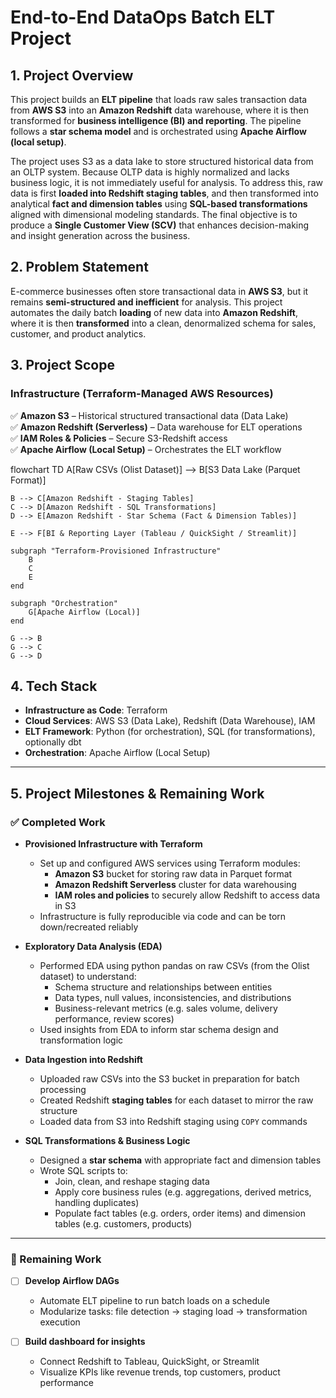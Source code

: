 # End-to-End DataOps Batch ELT Project

## 1. Project Overview
This project builds an **ELT pipeline** that loads raw sales transaction data from **AWS S3** into an **Amazon Redshift** data warehouse, where it is then transformed for **business intelligence (BI) and reporting**. The pipeline follows a **star schema model** and is orchestrated using **Apache Airflow (local setup)**.

The project uses S3 as a data lake to store structured historical data from an OLTP system. Because OLTP data is highly normalized and lacks business logic, it is not immediately useful for analysis. To address this, raw data is first **loaded into Redshift staging tables**, and then transformed into analytical **fact and dimension tables** using **SQL-based transformations** aligned with dimensional modeling standards. The final objective is to produce a **Single Customer View (SCV)** that enhances decision-making and insight generation across the business.

## 2. Problem Statement
E-commerce businesses often store transactional data in **AWS S3**, but it remains **semi-structured and inefficient** for analysis. This project automates the daily batch **loading** of new data into **Amazon Redshift**, where it is then **transformed** into a clean, denormalized schema for sales, customer, and product analytics.

## 3. Project Scope

### **Infrastructure (Terraform-Managed AWS Resources)**
✅ **Amazon S3** – Historical structured transactional data (Data Lake)  
✅ **Amazon Redshift (Serverless)** – Data warehouse for ELT operations  
✅ **IAM Roles & Policies** – Secure S3-Redshift access  
✅ **Apache Airflow (Local Setup)** – Orchestrates the ELT workflow  


flowchart TD
    A[Raw CSVs (Olist Dataset)] --> B[S3 Data Lake (Parquet Format)]

    B --> C[Amazon Redshift - Staging Tables]
    C --> D[Amazon Redshift - SQL Transformations]
    D --> E[Amazon Redshift - Star Schema (Fact & Dimension Tables)]

    E --> F[BI & Reporting Layer (Tableau / QuickSight / Streamlit)]

    subgraph "Terraform-Provisioned Infrastructure"
        B
        C
        E
    end

    subgraph "Orchestration"
        G[Apache Airflow (Local)]
    end

    G --> B
    G --> C
    G --> D


## 4. Tech Stack
- **Infrastructure as Code**: Terraform
- **Cloud Services**: AWS S3 (Data Lake), Redshift (Data Warehouse), IAM
- **ELT Framework**: Python (for orchestration), SQL (for transformations), optionally dbt
- **Orchestration**: Apache Airflow (Local Setup)

---

## 5. Project Milestones & Remaining Work

### ✅ Completed Work

- **Provisioned Infrastructure with Terraform**
  - Set up and configured AWS services using Terraform modules:
    - **Amazon S3** bucket for storing raw data in Parquet format
    - **Amazon Redshift Serverless** cluster for data warehousing
    - **IAM roles and policies** to securely allow Redshift to access data in S3
  - Infrastructure is fully reproducible via code and can be torn down/recreated reliably

- **Exploratory Data Analysis (EDA)**
  - Performed EDA using python pandas on raw CSVs (from the Olist dataset) to understand:
    - Schema structure and relationships between entities
    - Data types, null values, inconsistencies, and distributions
    - Business-relevant metrics (e.g. sales volume, delivery performance, review scores)
  - Used insights from EDA to inform star schema design and transformation logic

- **Data Ingestion into Redshift**
  - Uploaded raw CSVs into the S3 bucket in preparation for batch processing
  - Created Redshift **staging tables** for each dataset to mirror the raw structure
  - Loaded data from S3 into Redshift staging using `COPY` commands

- **SQL Transformations & Business Logic**
  - Designed a **star schema** with appropriate fact and dimension tables
  - Wrote SQL scripts to:
    - Join, clean, and reshape staging data
    - Apply core business rules (e.g. aggregations, derived metrics, handling duplicates)
    - Populate fact tables (e.g. orders, order items) and dimension tables (e.g. customers, products)
      
---

### 🔧 Remaining Work

- [ ] **Develop Airflow DAGs**
  - Automate ELT pipeline to run batch loads on a schedule
  - Modularize tasks: file detection → staging load → transformation execution

- [ ] **Build dashboard for insights**
  - Connect Redshift to Tableau, QuickSight, or Streamlit
  - Visualize KPIs like revenue trends, top customers, product performance
